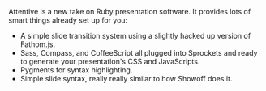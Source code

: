 Attentive is a new take on Ruby presentation software. It provides lots of smart things already set up for you:

* A simple slide transition system using a slightly hacked up version of Fathom.js.
* Sass, Compass, and CoffeeScript all plugged into Sprockets and ready to generate your presentation's CSS and JavaScripts.
* Pygments for syntax highlighting.
* Simple slide syntax, really really similar to how Showoff does it.

